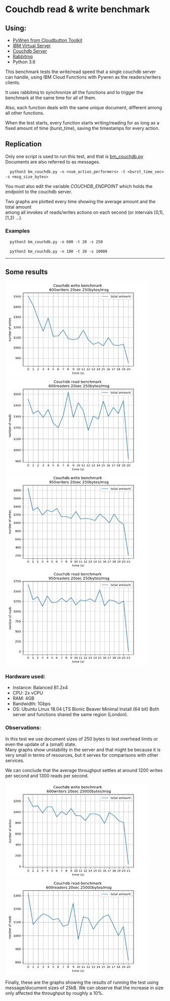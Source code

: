 # Couchdb read & write benchmark

## Using:
 - [PyWren from Cloudbutton Toolkit](https://github.com/pywren/pywren-ibm-cloud)
 - [IBM Virtual Server](https://cloud.ibm.com/catalog/infrastructure/virtual-server-group‎)
 - [Couchdb Server](https://couchdb.apache.org/)
 - [Rabbitmq](https://www.rabbitmq.com/)
 - Python 3.6


This benchmark tests the write/read speed that a single
couchdb server can handle, using IBM Cloud Functions with
Pywren as the readers/writers clients.

It uses rabbitmq to synchronize all the functions and to trigger
the benchmark at the same time for all of them.

Also, each function deals with the same unique document, different
among all other functions.

When the test starts, every function starts writing/reading for as
long as a fixed amount of time (burst_time), saving the timestamps
for every action.


## Replication

Only one script is used to run this test, and that is [bm_couchdb.py](/bm_couchdb.py)\
Documents are also referred to as messages.

```
  python3 bm_couchdb.py -n <num_action_performers> -t <burst_time_sec> -s <msg_size_bytes>
```

You must also edit the variable *COUCHDB_ENDPOINT* which holds the endpoint to the
couchdb server.

Two graphs are plotted every time showing the average amount and the total amount\
among all invokes of reads/writes actions on each second (or intervals [0,1), [1,2) ...).

### Examples

```
  python3 bm_couchdb.py -n 600 -t 20 -s 250
```

```
  python3 bm_couchdb.py -n 100 -t 20 -s 10000
```

----

## Some results

<img src="./plots/couchdb_600writers_20sec_250bytes_sum.png" width="450" height="300">
<img src="./plots/couchdb_600readers_20sec_250bytes_sum.png" width="450" height="300">
<img src="./plots/couchdb_950writers_20sec_250bytes_sum.png" width="450" height="300">
<img src="./plots/couchdb_950readers_20sec_250bytes_sum.png" width="450" height="300">

### Hardware used:
 - Instance: Balanced B1.2x4
 - CPU: 2x vCPU
 - RAM: 4GB
 - Bandwidth: 1Gbps
 - OS: Ubuntu Linux 18.04 LTS Bionic Beaver Minimal Install (64 bit)
Both server and functions shared the same region (London).

### Observations:

In this test we use document sizes of 250 bytes to test overhead limits
or even the update of a (small) state.\
Many graphs show unstability in the server and that might be because
it is very small in terms of resources, but it serves for comparisons
with other services.

We can conclude that the average throughput settles at around 1200 writes per
second and 1300 reads per second.

<img src="./plots/couchdb_600writers_20sec_25000bytes_sum.png" width="450" height="300">
<img src="./plots/couchdb_600readers_20sec_25000bytes_sum.png" width="450" height="300">

Finally, these are the graphs showing the results of running the test using message/document
sizes of 25kB. We can observe that the increase in size only affected the throughput by roughly
a 10%.


